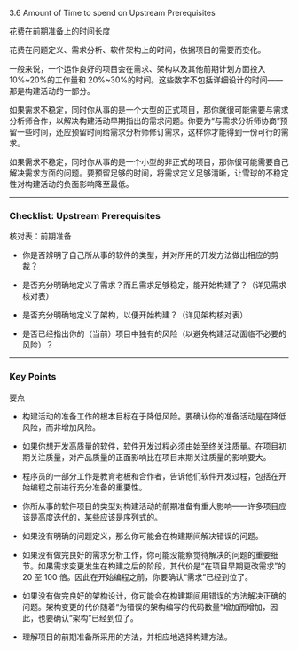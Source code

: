 3.6 Amount of Time to spend on Upstream Prerequisites

花费在前期准备上的时间长度


花费在问题定义、需求分析、软件架构上的时间，依据项目的需要而变化。

一般来说，一个运作良好的项目会在需求、架构以及其他前期计划方面投入 10%~20%的工作量和 20%~30%的时间。这些数字不包括详细设计的时间——那是构建活动的一部分。


如果需求不稳定，同时你从事的是一个大型的正式项目，那你就很可能需要与需求分析师合作，以解决构建活动早期指出的需求问题。你要为“与需求分析师协商”预留一些时间，还应预留时间给需求分析师修订需求，这样你才能得到一份可行的需求。


如果需求不稳定，同时你从事的是一个小型的非正式的项目，那你很可能需要自己解决需求方面的问题。要预留足够的时间，将需求定义足够清晰，让雪球的不稳定性对构建活动的负面影响降至最低。



----

### Checklist: Upstream Prerequisites

核对表：前期准备


- 你是否辨明了自己所从事的软件的类型，并对所用的开发方法做出相应的剪裁？

- 是否充分明确地定义了需求？而且需求足够稳定，能开始构建了？（详见需求核对表）

- 是否充分明确地定义了架构，以便开始构建？（详见架构核对表）

- 是否已经指出你的（当前）项目中独有的风险（以避免构建活动面临不必要的风险）？



----

### Key Points

要点

- 构建活动的准备工作的根本目标在于降低风险。要确认你的准备活动是在降低风险，而非增加风险。

- 如果你想开发高质量的软件，软件开发过程必须由始至终关注质量。在项目初期关注质量，对产品质量的正面影响比在项目末期关注质量的影响要大。


- 程序员的一部分工作是教育老板和合作者，告诉他们软件开发过程，包括在开始编程之前进行充分准备的重要性。

- 你所从事的软件项目的类型对构建活动的前期准备有重大影响——许多项目应该是高度迭代的，某些应该是序列式的。

- 如果没有明确的问题定义，那么你可能会在构建期间解决错误的问题。

- 如果没有做完良好的需求分析工作，你可能没能察觉待解决的问题的重要细节。如果需求变更发生在构建之后的阶段，其代价是“在项目早期更改需求”的 20 至 100 倍。因此在开始编程之前，你要确认“需求”已经到位了。

- 如果没有做完良好的架构设计，你可能会在构建期间用错误的方法解决正确的问题。架构变更的代价随着“为错误的架构编写的代码数量”增加而增加，因此，也要确认“架构”已经到位了。

- 理解项目的前期准备所采用的方法，并相应地选择构建方法。





